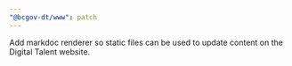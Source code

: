 ```yaml
---
"@bcgov-dt/www": patch
---
```


Add markdoc renderer so static files can be used to update content on the Digital Talent website.
